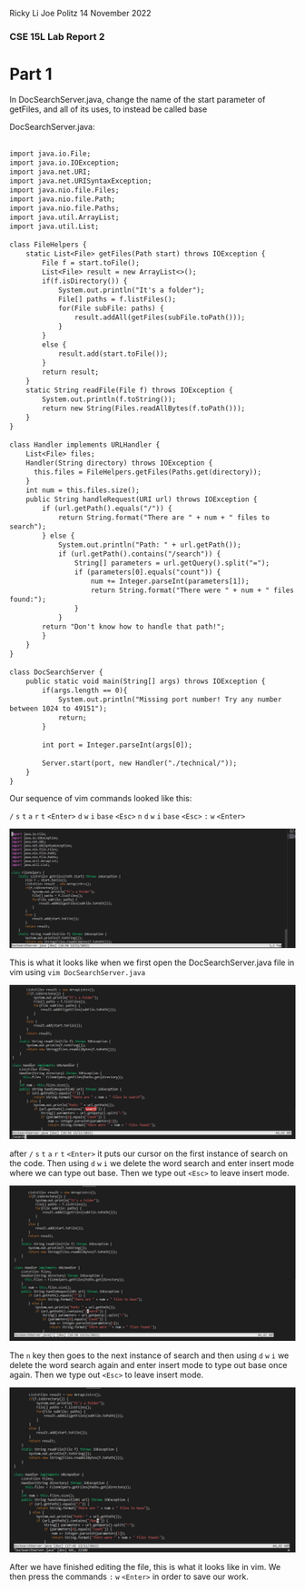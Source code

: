 Ricky Li
Joe Politz
14 November 2022

### CSE 15L Lab Report 2

# Part 1

In DocSearchServer.java, change the name of the start parameter of getFiles, and all of its uses, to instead be called base

DocSearchServer.java:

```

import java.io.File;
import java.io.IOException;
import java.net.URI;
import java.net.URISyntaxException;
import java.nio.file.Files;
import java.nio.file.Path;
import java.nio.file.Paths;
import java.util.ArrayList;
import java.util.List;

class FileHelpers {
    static List<File> getFiles(Path start) throws IOException {
        File f = start.toFile();
        List<File> result = new ArrayList<>();
        if(f.isDirectory()) {
            System.out.println("It's a folder");
            File[] paths = f.listFiles();
            for(File subFile: paths) {
                result.addAll(getFiles(subFile.toPath()));
            }
        }
        else {
            result.add(start.toFile());
        }
        return result;
    }
    static String readFile(File f) throws IOException {
        System.out.println(f.toString());
        return new String(Files.readAllBytes(f.toPath()));
    }
}

class Handler implements URLHandler {
    List<File> files;
    Handler(String directory) throws IOException {
      this.files = FileHelpers.getFiles(Paths.get(directory));
    }
    int num = this.files.size();
    public String handleRequest(URI url) throws IOException {
        if (url.getPath().equals("/")) {
            return String.format("There are " + num + " files to search");
        } else {
            System.out.println("Path: " + url.getPath());
            if (url.getPath().contains("/search")) {
                String[] parameters = url.getQuery().split("=");
                if (parameters[0].equals("count")) {
                    num += Integer.parseInt(parameters[1]);
                    return String.format("There were " + num + " files found:");
                }
            }
        return "Don't know how to handle that path!";
        }
    }
}

class DocSearchServer {
    public static void main(String[] args) throws IOException {
        if(args.length == 0){
            System.out.println("Missing port number! Try any number between 1024 to 49151");
            return;
        }

        int port = Integer.parseInt(args[0]);

        Server.start(port, new Handler("./technical/"));
    }
}

```

Our sequence of vim commands looked like this:

`/` `s` `t` `a` `r` `t` `<Enter>` `d` `w` `i` `base` `<Esc>` `n` `d` `w` `i` `base` `<Esc>` `:` `w` `<Enter>`
  
![My Image](sc-lab-report4-2.JPG)

This is what it looks like when we first open the DocSearchServer.java file in vim using `vim DocSearchServer.java`
  
![My Image](sc-lab-report4.JPG)

after `/` `s` `t` `a` `r` `t` `<Enter>` it puts our cursor on the first instance of search on the code. Then using `d` `w` `i` we delete the word search and enter insert mode where we can type out base. Then we type out `<Esc>` to leave insert mode.
  
![My Image](sc-lab-report4-3.JPG)

The `n` key then goes to the next instance of search and then using `d` `w` `i` we delete the word search again and enter insert mode to type out base once again. Then we type out `<Esc>` to leave insert mode.
  
![My Image](sc-lab-report4-4.JPG)

After we have finished editing the file, this is what it looks like in vim. We then press the commands `:` `w` `<Enter>` in order to save our work.
  
  

